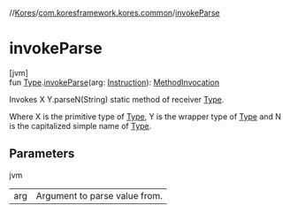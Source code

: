 //[Kores](../../index.md)/[com.koresframework.kores.common](index.md)/[invokeParse](invoke-parse.md)

# invokeParse

[jvm]\
fun [Type](https://docs.oracle.com/javase/8/docs/api/java/lang/reflect/Type.html).[invokeParse](invoke-parse.md)(arg: [Instruction](../com.koresframework.kores/-instruction/index.md)): [MethodInvocation](../com.koresframework.kores.base/-method-invocation/index.md)

Invokes X Y.parseN(String) static method of receiver [Type](https://docs.oracle.com/javase/8/docs/api/java/lang/reflect/Type.html).

Where X is the primitive type of [Type](https://docs.oracle.com/javase/8/docs/api/java/lang/reflect/Type.html), Y is the wrapper type of [Type](https://docs.oracle.com/javase/8/docs/api/java/lang/reflect/Type.html) and N is the capitalized simple name of [Type](https://docs.oracle.com/javase/8/docs/api/java/lang/reflect/Type.html).

## Parameters

jvm

| | |
|---|---|
| arg | Argument to parse value from. |

